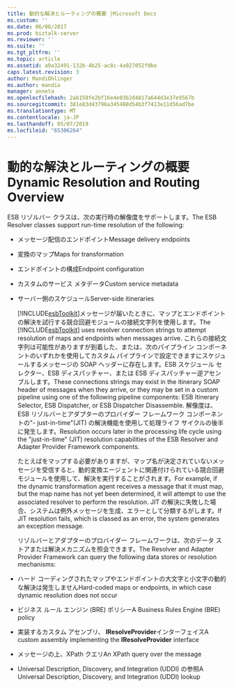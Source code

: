 ```yaml
---
title: 動的な解決とルーティングの概要 |Microsoft Docs
ms.custom: ''
ms.date: 06/08/2017
ms.prod: biztalk-server
ms.reviewer: ''
ms.suite: ''
ms.tgt_pltfrm: ''
ms.topic: article
ms.assetid: a9a32491-132b-4b25-ac8c-4a927052f0be
caps.latest.revision: 3
author: MandiOhlinger
ms.author: mandia
manager: anneta
ms.openlocfilehash: 2ab158fe2bf16e4e03b2d4817a644d3e37e9567b
ms.sourcegitcommit: 381e83d43796a345488d54b3f7413e11d56ad7be
ms.translationtype: MT
ms.contentlocale: ja-JP
ms.lasthandoff: 05/07/2019
ms.locfileid: "65306264"
---
```

# <a name="dynamic-resolution-and-routing-overview"></a><span data-ttu-id="974b4-102">動的な解決とルーティングの概要</span><span class="sxs-lookup"><span data-stu-id="974b4-102">Dynamic Resolution and Routing Overview</span></span>
<span data-ttu-id="974b4-103">ESB リゾルバー クラスは、次の実行時の解像度をサポートします。</span><span class="sxs-lookup"><span data-stu-id="974b4-103">The ESB Resolver classes support run-time resolution of the following:</span></span>  

- <span data-ttu-id="974b4-104">メッセージ配信のエンドポイント</span><span class="sxs-lookup"><span data-stu-id="974b4-104">Message delivery endpoints</span></span>  

- <span data-ttu-id="974b4-105">変換のマップ</span><span class="sxs-lookup"><span data-stu-id="974b4-105">Maps for transformation</span></span>  

- <span data-ttu-id="974b4-106">エンドポイントの構成</span><span class="sxs-lookup"><span data-stu-id="974b4-106">Endpoint configuration</span></span>  

- <span data-ttu-id="974b4-107">カスタムのサービス メタデータ</span><span class="sxs-lookup"><span data-stu-id="974b4-107">Custom service metadata</span></span>  

- <span data-ttu-id="974b4-108">サーバー側のスケジュール</span><span class="sxs-lookup"><span data-stu-id="974b4-108">Server-side itineraries</span></span>  

  <span data-ttu-id="974b4-109">[!INCLUDE[esbToolkit](../includes/esbtoolkit-md.md)]メッセージが届いたときに、マップとエンドポイントの解決を試行する競合回避モジュールの接続文字列を使用します。</span><span class="sxs-lookup"><span data-stu-id="974b4-109">The [!INCLUDE[esbToolkit](../includes/esbtoolkit-md.md)] uses resolver connection strings to attempt resolution of maps and endpoints when messages arrive.</span></span> <span data-ttu-id="974b4-110">これらの接続文字列は可能性がありますが到着した、または、次のパイプライン コンポーネントのいずれかを使用してカスタム パイプラインで設定できますにスケジュールするメッセージの SOAP ヘッダーに存在します。ESB スケジュール セレクター、ESB ディスパッチャー、または ESB ディスパッチャー逆アセンブルします。</span><span class="sxs-lookup"><span data-stu-id="974b4-110">These connections strings may exist in the itinerary SOAP header of messages when they arrive, or they may be set in a custom pipeline using one of the following pipeline components: ESB Itinerary Selector, ESB Dispatcher, or ESB Dispatcher Disassemble.</span></span> <span data-ttu-id="974b4-111">解像度は、ESB リゾルバーとアダプターのプロバイダー フレームワーク コンポーネントの"- just-in-time"(JIT) の解決機能を使用して処理ライフ サイクルの後半に発生します。</span><span class="sxs-lookup"><span data-stu-id="974b4-111">Resolution occurs later in the processing life cycle using the "just-in-time" (JIT) resolution capabilities of the ESB Resolver and Adapter Provider Framework components.</span></span>  

  <span data-ttu-id="974b4-112">たとえばをマップする必要がありますが、マップ名が決定されていないメッセージを受信すると、動的変換エージェントに関連付けられている競合回避モジュールを使用して、解決を実行することがされます。</span><span class="sxs-lookup"><span data-stu-id="974b4-112">For example, if the dynamic transformation agent receives a message that it must map, but the map name has not yet been determined, it will attempt to use the associated resolver to perform the resolution.</span></span> <span data-ttu-id="974b4-113">JIT の解決に失敗した場合、システムは例外メッセージを生成、エラーとして分類するがします。</span><span class="sxs-lookup"><span data-stu-id="974b4-113">If JIT resolution fails, which is classed as an error, the system generates an exception message.</span></span>  

  <span data-ttu-id="974b4-114">リゾルバーとアダプターのプロバイダー フレームワークは、次のデータ ストアまたは解決メカニズムを照会できます。</span><span class="sxs-lookup"><span data-stu-id="974b4-114">The Resolver and Adapter Provider Framework can query the following data stores or resolution mechanisms:</span></span>  

- <span data-ttu-id="974b4-115">ハード コーディングされたマップやエンドポイントの大文字と小文字の動的な解決は発生しません</span><span class="sxs-lookup"><span data-stu-id="974b4-115">Hard-coded maps or endpoints, in which case dynamic resolution does not occur</span></span>  

- <span data-ttu-id="974b4-116">ビジネス ルール エンジン (BRE) ポリシー</span><span class="sxs-lookup"><span data-stu-id="974b4-116">A Business Rules Engine (BRE) policy</span></span>  

- <span data-ttu-id="974b4-117">実装するカスタム アセンブリ、 **IResolveProvider**インターフェイス</span><span class="sxs-lookup"><span data-stu-id="974b4-117">A custom assembly implementing the **IResolveProvider** interface</span></span>  

- <span data-ttu-id="974b4-118">メッセージの上、XPath クエリ</span><span class="sxs-lookup"><span data-stu-id="974b4-118">An XPath query over the message</span></span>  

- <span data-ttu-id="974b4-119">Universal Description, Discovery, and Integration (UDDI) の参照</span><span class="sxs-lookup"><span data-stu-id="974b4-119">A Universal Description, Discovery, and Integration (UDDI) lookup</span></span>
